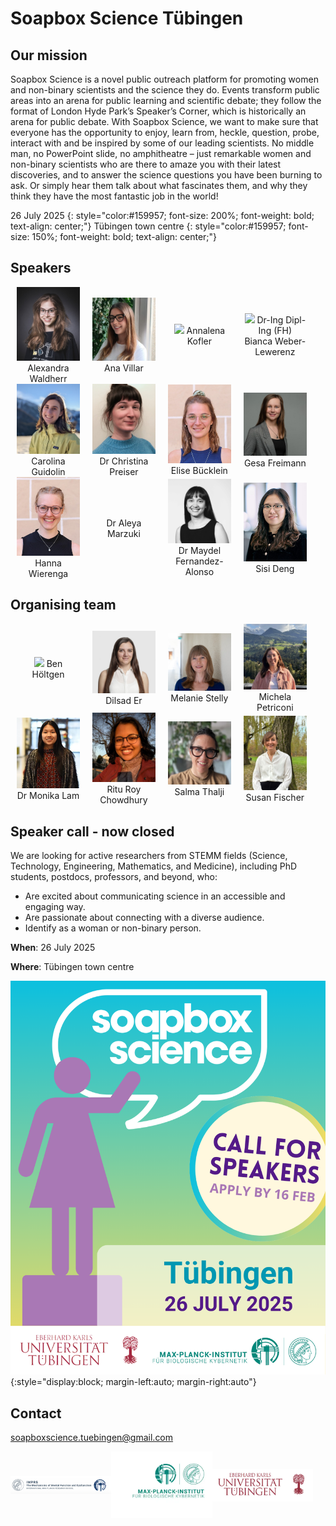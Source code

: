# Soapbox Science Tübingen

<style type="text/css">
    .speaker_box {
        object-fit: cover;
        width: 20%;
        text-align: center;
        margin-left: 2%;
        margin-right: 2%;
        position: relative;
    }

    .speaker_text {
      position: absolute; top: 50%; left: -50%;
 
      width: 200%; padding: 10px;
      color: #fff; background: rgba(0, 0, 0, 0.75);
    }

    .speaker_text {
      visibility: none; opacity: 0;
      transition: opacity 0.3s;
    }
    .speaker_img:hover .speaker_text{
      visibility: visible; opacity: 1;
      z-index: 1;
    }
</style>

## Our mission

Soapbox Science is a novel public outreach platform for promoting women and
non-binary scientists and the science they do. Events transform public areas
into an arena for public learning and scientific debate; they follow the format
of London Hyde Park’s Speaker’s Corner, which is historically an arena for
public debate. With Soapbox Science, we want to make sure that everyone has the
opportunity to enjoy, learn from, heckle, question, probe, interact with and be
inspired by some of our leading scientists. No middle man, no PowerPoint slide,
no amphitheatre – just remarkable women and non-binary scientists who are there
to amaze you with their latest discoveries, and to answer the science questions
you have been burning to ask. Or simply hear them talk about what
fascinates them, and why they think they have the most fantastic job in the
world!

26 July 2025
{: style="color:#159957; font-size: 200%; font-weight: bold; text-align: center;"}
Tübingen town centre
{: style="color:#159957; font-size: 150%; font-weight: bold; text-align: center;"}

## Speakers

<div style="">

 <div style="display: inline-flex; width: 100%; align-items: center;">
  <div class="speaker_box" id="speaker_box_aw">
   <img class="speaker_img" src="./assets/speakers/AW_speaker.jpg" />
    Alexandra Waldherr
    <div class="speaker_text" id="speaker_text_aw">
      I am a PhD student in Andrei Lupas' group at the Max Planck Institute for
      Biology, studying protein design with a combination of computer and
      laboratory methods. My focus lies on non-canonical amino acids, and I am
      interested in the chemistry of unconventional side chains.
    </div>
  </div>
  <div class="speaker_box">
   <img class="speaker_img" src="./assets/speakers/AV_speaker.jpg" />
    Ana Villar
    <div class="speaker_text" id="speaker_text_av">
      I am a third-year PhD student in Cancer Biology. Originally from Spain, I did my
      Master in Tübingen. Now, almost at the end of the PhD I´m looking forward to
      moving in the neuropsychology field as I fell in love with our minds and their
      great power on us. At this years’ Tübingen Soapbox Science, I will give a quick
      view about skin cancer, what is known, what is still not known, interesting
      facts… Enthusiastic, passionate and empathetic; that is me!
    </div>
  </div>
  <div class="speaker_box">
   <img class="speaker_img" src="./assets/speakers/AK_speaker.png" />
    Annalena Kofler
    <div class="speaker_text" id="speaker_text_ak">
      I am a PhD student at the Max Planck Institute for Intelligent Systems
      where I develop machine learning methods to analyze
      gravitational wave signals resulting from the collision of black
      holes. 
    </div>
  </div>
  <div class="speaker_box">
   <img class="speaker_img" src="./assets/speakers/BWL_speaker.jpg" />
    Dr-Ing Dipl-Ing (FH) Bianca Weber-Lewerenz
    <div class="speaker_text" id="speaker_text_bwl">
     Self-employed civil engineer and freelance scientific researcher on the
     responsible entrepreneurial handling of digitalisation and AI in
     the construction industry. I received my PhD at the RWTH Aachen
     University in 2024 and am the Founder of the ‘Excellence
     Initiative for Sustainable, Human-led AI in Construction’. 
    </div>
  </div>
   </div>

  <div style="display: inline-flex; width: 100%; align-items: center;">
  <div class="speaker_box">
   <img class="speaker_img" src="./assets/speakers/CG_speaker.jpg" />
    Carolina Guidolin
    <div class="speaker_text" id="speaker_text_cg">
      I am a PhD student in circadian neuroscience, and I am interested in the
      effect of light on our "body clock". I am looking forward to present my
      research on the effect of sex hormones on melatonin suppression in the evening!
    </div>
  </div>
  <div class="speaker_box">
   <img class="speaker_img" src="./assets/speakers/CP_speaker.jpg" />
    Dr Christina Preiser
    <div class="speaker_text" id="speaker_text_cp">
      I am a sociologist who does research in occupational medicine on the
      prevention of work-related cancers in agriculture and
      construction and at this years’ Tübingen Soapbox Science event I
      will talk about the prevention of skin cancer.
    </div>
  </div>
    <div class="speaker_box">
   <img class="speaker_img" src="./assets/speakers/EB_speaker.jpeg" />
    Elise Bücklein
    <div class="speaker_text" id="speaker_text_eb">
      I am currently a PhD candidate at the Faculty of Medicine
      (Psychiatry) at the University of Tübingen and part of the
      IRTG2804, a research training group with the goal of
      understanding women’s mental health across the reproductive
      years. While my field of expertise is premenstrual dysphoric
      disorder (a severe form of PMS) and depression in women, I am
      passionate about researching women’s (mental) health in general
      because it has been overlooked for so long in science, and there
      is still so much we don’t know! The potential to improve the
      lives of millions of women through further research in this
      field is truly endless.
    </div>
  </div>
    <div class="speaker_box">
   <img class="speaker_img" src="./assets/speakers/GF_speaker.jpeg" />
    Gesa Freimann
    <div class="speaker_text" id="speaker_text_gf">
      I am a first-year PhD student at the Max Planck Institute for
      Biology in Tübingen. My research focuses on exploring the
      dynamic behavior of proteins involved in signal transduction
      using computational methods. In my free time, I like to relax
      with a good board game or find my zen through yoga.
    </div>
  </div>
  </div>

 <div style="display: inline-flex; width: 100%; align-items: center;">
  <div class="speaker_box">
  <img class="speaker_img" src="./assets/speakers/HW_speaker.JPG" />
    Hanna Wierenga
    <div class="speaker_text" id="speaker_text_hw">
      I am doing an interdisciplinary PhD at Psychiatry researching
      the linkage between gender and mental health and a specific
      focus on mental health during and after a pregnancy. I will
      present my research on gender identity across Europe and the
      linkage to mental health. I am excited to share this relatively
      niche, yet fascinating scientific field with the general public
      at this years’ Tübingen Soapbox Science. It is my hope to
      eventually inspire young female scholars to achieve their
      scholastic dreams.
    </div>
  </div>
  <div class="speaker_box">
    Dr Aleya Marzuki
    <div class="speaker_text" id="speaker_text_am">
    </div>
  </div>
  <div class="speaker_box">
 <img class="speaker_img" src="./assets/speakers/MFA_speaker.png" />
    Dr Maydel Fernandez-Alonso
    <div class="speaker_text" id="speaker_text_mfa">
      I'm a postdoctoral researcher at the Max Planck Institute for Biological
      Cybernetics investigating how light is processed in the visual
      system to synchronize our internal biological clock with the day
      and night cycle.
    </div>
  </div>
  <div class="speaker_box">
   <img class="speaker_img" src="./assets/speakers/SD_speaker.jpg" />
    Sisi Deng
    <div class="speaker_text" id="speaker_text_sd">
      A gynecologist pursuing a PhD at the iFIT Cluster, Faculty of
      Medicine, University Hospital of Tübingen, I specialize in
      endometriosis and ovarian cancer research. Through the BMBF
      ENDO-RELIEF project, I explore disease mechanisms using MALDI
      imaging, mass spectrometry, and NMR-based metabolomics. At this
      years’ Tübingen Soapbox Science, I would like to share our
      latest findings and further raise awareness of endometriosis and
      my research.
    </div>
  </div>
 </div>
</div>

## Organising team

<div style="">
 <div style="display: inline-flex; width: 100%; align-items: center;">
  <div class="speaker_box">
   <img src="./assets/organisers/ben_höltgen.jpg" />
   Ben Höltgen
  </div>

  <div class="speaker_box">
   <img src="./assets/organisers/er_dilsad.jpg" />
   Dilsad Er
  </div>

  <div class="speaker_box">
   <img src="./assets/organisers/melanie_stelly.jpg" />
   Melanie Stelly
  </div>

  <div class="speaker_box">
   <img src="./assets/organisers/michela_petriconi.JPG" />
   Michela Petriconi
  </div>
 </div>

<div style="display: inline-flex; width: 100%; align-items: center;">
 <div class="speaker_box">
 <img src="./assets/organisers/moni_lam.JPG" />
  Dr Monika Lam
 </div>

  <div class="speaker_box">
  <img src="./assets/organisers/ritu_roy_chowdhury.jpg" />
  Ritu Roy Chowdhury
 </div>

 <div class="speaker_box">
  <img src="./assets/organisers/salma_thalji.jpg" />
  Salma Thalji
 </div>

  <div class="speaker_box">
  <img src="./assets/organisers/susan_fischer.jpg" />
  Susan Fischer
 </div>
</div>
</div>

## Speaker call - now closed

We are looking for active researchers from STEMM fields (Science, Technology,
Engineering, Mathematics, and Medicine), including PhD students, postdocs,
professors, and beyond, who:

- Are excited about communicating science in an accessible and engaging way.
- Are passionate about connecting with a diverse audience.
- Identify as a woman or non-binary person.

**When**: 26 July 2025

**Where**: Tübingen town centre

![Soapbox science logo](./assets/logos/soapbox_science_call.png){:style="display:block; margin-left:auto; margin-right:auto"}

## Contact

[soapboxscience.tuebingen@gmail.com](mailto:soapboxscience.tuebingen@gmail.com)

<div style="display: inline-flex; width=100%; align-items: center;">

 <img src="./assets/logos/logo_imprs.png" width="32%" style="object-fit: contain;" />
 <img src="./assets/logos/logo_mpg-kyb.webp" width="32%" style="object-fit: contain;" />
 <img src="./assets/logos/logo_uni-tue.png" width="32%" style="object-fit: contain;" />

</div>
